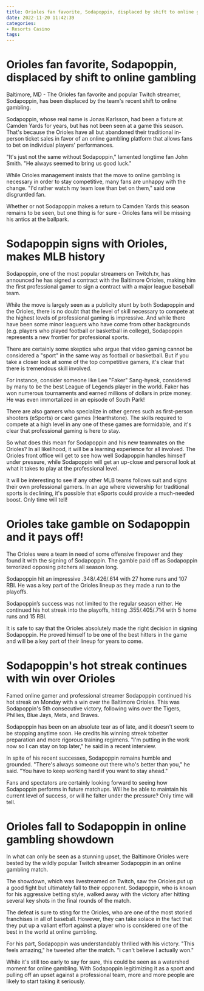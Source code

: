 ```yaml
---
title: Orioles fan favorite, Sodapoppin, displaced by shift to online gambling
date: 2022-11-20 11:42:39
categories:
- Resorts Casino
tags:
---
```



#  Orioles fan favorite, Sodapoppin, displaced by shift to online gambling

Baltimore, MD - The Orioles fan favorite and popular Twitch streamer, Sodapoppin, has been displaced by the team's recent shift to online gambling.

Sodapoppin, whose real name is Jonas Karlsson, had been a fixture at Camden Yards for years, but has not been seen at a game this season. That's because the Orioles have all but abandoned their traditional in-person ticket sales in favor of an online gambling platform that allows fans to bet on individual players' performances.

"It's just not the same without Sodapoppin," lamented longtime fan John Smith. "He always seemed to bring us good luck."

While Orioles management insists that the move to online gambling is necessary in order to stay competitive, many fans are unhappy with the change. "I'd rather watch my team lose than bet on them," said one disgruntled fan.

Whether or not Sodapoppin makes a return to Camden Yards this season remains to be seen, but one thing is for sure - Orioles fans will be missing his antics at the ballpark.

#  Sodapoppin signs with Orioles, makes MLB history

Sodapoppin, one of the most popular streamers on Twitch.tv, has announced he has signed a contract with the Baltimore Orioles, making him the first professional gamer to sign a contract with a major league baseball team.

While the move is largely seen as a publicity stunt by both Sodapoppin and the Orioles, there is no doubt that the level of skill necessary to compete at the highest levels of professional gaming is impressive. And while there have been some minor leaguers who have come from other backgrounds (e.g. players who played football or basketball in college), Sodapoppin represents a new frontier for professional sports.

There are certainly some skeptics who argue that video gaming cannot be considered a "sport" in the same way as football or basketball. But if you take a closer look at some of the top competitive gamers, it's clear that there is tremendous skill involved.

For instance, consider someone like Lee "Faker" Sang-hyeok, considered by many to be the best League of Legends player in the world. Faker has won numerous tournaments and earned millions of dollars in prize money. He was even immortalized in an episode of South Park!

There are also gamers who specialize in other genres such as first-person shooters (eSports) or card games (Hearthstone). The skills required to compete at a high level in any one of these games are formidable, and it's clear that professional gaming is here to stay.

So what does this mean for Sodapoppin and his new teammates on the Orioles? In all likelihood, it will be a learning experience for all involved. The Orioles front office will get to see how well Sodapoppin handles himself under pressure, while Sodapoppin will get an up-close and personal look at what it takes to play at the professional level.

It will be interesting to see if any other MLB teams follows suit and signs their own professional gamers. In an age where viewership for traditional sports is declining, it's possible that eSports could provide a much-needed boost. Only time will tell!

#  Orioles take gamble on Sodapoppin and it pays off!

The Orioles were a team in need of some offensive firepower and they found it with the signing of Sodapoppin. The gamble paid off as Sodapoppin terrorized opposing pitchers all season long.

Sodapoppin hit an impressive .348/.426/.614 with 27 home runs and 107 RBI. He was a key part of the Orioles lineup as they made a run to the playoffs.

Sodapoppin’s success was not limited to the regular season either. He continued his hot streak into the playoffs, hitting .355/.405/.714 with 5 home runs and 15 RBI.

It is safe to say that the Orioles absolutely made the right decision in signing Sodapoppin. He proved himself to be one of the best hitters in the game and will be a key part of their lineup for years to come.

#  Sodapoppin's hot streak continues with win over Orioles

Famed online gamer and professional streamer Sodapoppin continued his hot streak on Monday with a win over the Baltimore Orioles. This was Sodapoppin's 5th consecutive victory, following wins over the Tigers, Phillies, Blue Jays, Mets, and Braves.

Sodapoppin has been on an absolute tear as of late, and it doesn't seem to be stopping anytime soon. He credits his winning streak tobetter preparation and more rigorous training regimens. "I'm putting in the work now so I can stay on top later," he said in a recent interview.

In spite of his recent successes, Sodapoppin remains humble and grounded. "There's always someone out there who's better than you," he said. "You have to keep working hard if you want to stay ahead."

Fans and spectators are certainly looking forward to seeing how Sodapoppin performs in future matchups. Will he be able to maintain his current level of success, or will he falter under the pressure? Only time will tell.

#  Orioles fall to Sodapoppin in online gambling showdown

In what can only be seen as a stunning upset, the Baltimore Orioles were bested by the wildly popular Twitch streamer Sodapoppin in an online gambling match.

The showdown, which was livestreamed on Twitch, saw the Orioles put up a good fight but ultimately fall to their opponent. Sodapoppin, who is known for his aggressive betting style, walked away with the victory after hitting several key shots in the final rounds of the match.

The defeat is sure to sting for the Orioles, who are one of the most storied franchises in all of baseball. However, they can take solace in the fact that they put up a valiant effort against a player who is considered one of the best in the world at online gambling.

For his part, Sodapoppin was understandably thrilled with his victory. "This feels amazing," he tweeted after the match. "I can't believe I actually won."

While it's still too early to say for sure, this could be seen as a watershed moment for online gambling. With Sodapoppin legitimizing it as a sport and pulling off an upset against a professional team, more and more people are likely to start taking it seriously.